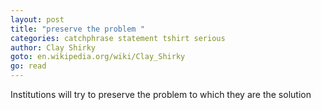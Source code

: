 ```yaml
---
layout: post
title: "preserve the problem "
categories: catchphrase statement tshirt serious
author: Clay Shirky
goto: en.wikipedia.org/wiki/Clay_Shirky
go: read
---
```

Institutions will try to preserve the problem to which they are the solution
